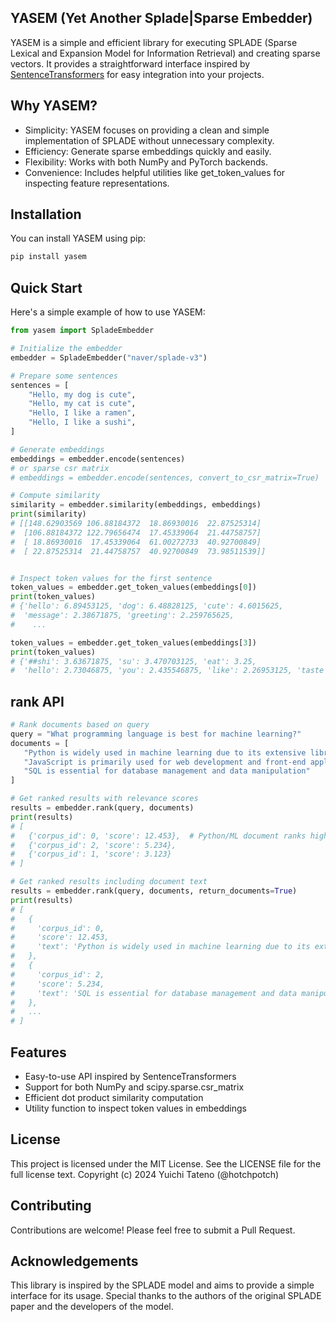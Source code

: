 ## YASEM (Yet Another Splade|Sparse Embedder)

YASEM is a simple and efficient library for executing SPLADE (Sparse Lexical and Expansion Model for Information Retrieval) and creating sparse vectors. It provides a straightforward interface inspired by [SentenceTransformers](https://sbert.net/) for easy integration into your projects.

## Why YASEM?

- Simplicity: YASEM focuses on providing a clean and simple implementation of SPLADE without unnecessary complexity.
- Efficiency: Generate sparse embeddings quickly and easily.
- Flexibility: Works with both NumPy and PyTorch backends.
- Convenience: Includes helpful utilities like get_token_values for inspecting feature representations.

## Installation

You can install YASEM using pip:

```bash
pip install yasem
```

## Quick Start

Here's a simple example of how to use YASEM:

```python
from yasem import SpladeEmbedder

# Initialize the embedder
embedder = SpladeEmbedder("naver/splade-v3")

# Prepare some sentences
sentences = [
    "Hello, my dog is cute",
    "Hello, my cat is cute",
    "Hello, I like a ramen",
    "Hello, I like a sushi",
]

# Generate embeddings
embeddings = embedder.encode(sentences)
# or sparse csr matrix
# embeddings = embedder.encode(sentences, convert_to_csr_matrix=True)

# Compute similarity
similarity = embedder.similarity(embeddings, embeddings)
print(similarity)
# [[148.62903569 106.88184372  18.86930016  22.87525314]
#  [106.88184372 122.79656474  17.45339064  21.44758757]
#  [ 18.86930016  17.45339064  61.00272733  40.92700849]
#  [ 22.87525314  21.44758757  40.92700849  73.98511539]]


# Inspect token values for the first sentence
token_values = embedder.get_token_values(embeddings[0])
print(token_values)
# {'hello': 6.89453125, 'dog': 6.48828125, 'cute': 4.6015625,
#  'message': 2.38671875, 'greeting': 2.259765625,
#    ...

token_values = embedder.get_token_values(embeddings[3])
print(token_values)
# {'##shi': 3.63671875, 'su': 3.470703125, 'eat': 3.25,
#  'hello': 2.73046875, 'you': 2.435546875, 'like': 2.26953125, 'taste': 1.8203125,
```

## rank API

```python
# Rank documents based on query
query = "What programming language is best for machine learning?"
documents = [
   "Python is widely used in machine learning due to its extensive libraries like TensorFlow and PyTorch",
   "JavaScript is primarily used for web development and front-end applications", 
   "SQL is essential for database management and data manipulation"
]

# Get ranked results with relevance scores
results = embedder.rank(query, documents)
print(results)
# [
#   {'corpus_id': 0, 'score': 12.453},  # Python/ML document ranks highest
#   {'corpus_id': 2, 'score': 5.234},
#   {'corpus_id': 1, 'score': 3.123}
# ]

# Get ranked results including document text
results = embedder.rank(query, documents, return_documents=True)
print(results)  
# [
#   {
#     'corpus_id': 0,
#     'score': 12.453,
#     'text': 'Python is widely used in machine learning due to its extensive libraries like TensorFlow and PyTorch'
#   },
#   {
#     'corpus_id': 2, 
#     'score': 5.234,
#     'text': 'SQL is essential for database management and data manipulation'
#   },
#   ...
# ]
```

## Features

- Easy-to-use API inspired by SentenceTransformers
- Support for both NumPy and scipy.sparse.csr_matrix
- Efficient dot product similarity computation
- Utility function to inspect token values in embeddings

## License

This project is licensed under the MIT License. See the LICENSE file for the full license text. Copyright (c) 2024 Yuichi Tateno (@hotchpotch)

## Contributing

Contributions are welcome! Please feel free to submit a Pull Request.

## Acknowledgements

This library is inspired by the SPLADE model and aims to provide a simple interface for its usage. Special thanks to the authors of the original SPLADE paper and the developers of the model.